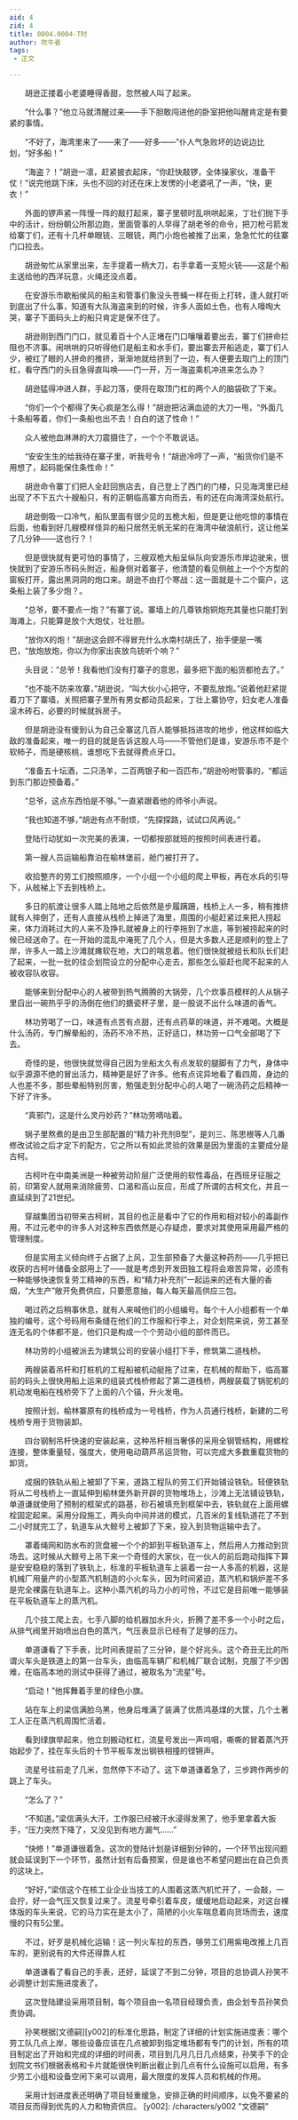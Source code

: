 ```yaml
---
aid: 4
zid: 4
title: 0004.0004-T时
author: 吹牛者
tags: 
 - 正文

---
```




　　胡逊正搂着小老婆睡得香甜，忽然被人叫了起来。

　　“什么事？”他立马就清醒过来——手下胆敢闯进他的卧室把他叫醒肯定是有要紧的事情。

　　“不好了，海湾里来了——来了——好多——”仆人气急败坏的边说边比划，“好多船！”

　　“海盗？！”胡逊一凛，赶紧披衣起床，“你赶快敲锣，全体操家伙，准备干仗！”说完他跳下床，头也不回的对还在床上发愣的小老婆吼了一声，“快，更衣！”

　　外面的锣声紧一阵慢一阵的敲打起来，寨子里顿时乱哄哄起来，丁壮们抛下手中的活计，纷纷朝公所那边跑，里面管事的人早得了胡老爷的命令，把刀枪弓箭发给寨丁们，还有十几杆单眼铳、三眼铳，两门小炮也被推了出来，急急忙忙的往寨门口拉去。

　　胡逊匆忙从家里出来，左手提着一柄大刀，右手拿着一支短火铳——这是个船主送给他的西洋玩意，火绳还没点着。

　　在安游乐市歇船侯风的船主和管事们象没头苍蝇一样在街上打转，逢人就打听到底出了什么事，知道有大队海盗来到的时候，许多人面如土色，也有人嚎啕大哭，寨子下面码头上的船只肯定是保不住了。

　　胡逊刚到西门门口，就见着百十个人正堵在门口嚷嚷着要出去，寨丁们拼命拦阻也不济事。闹哄哄的只听得他们是船主和水手们，要出寨去开船逃走，寨丁们人少，被红了眼的人拼命的推挤，渐渐地就给挤到了一边，有人便要去取门上的顶门杠，看守西门的头目急得直叫唤——门一开，万一海盗乘机冲进来怎么办？

　　胡逊猛得冲进人群，手起刀落，便将在取顶门杠的两个人的脑袋砍了下来。

　　“你们一个个都得了失心疯是怎么得！”胡逊把沾满血迹的大刀一甩，“外面几十条船等着，你们一条船也出不去！白白的送了性命！”

　　众人被他血淋淋的大刀震摄住了，一个个不敢说话。

　　“安安生生的给我待在寨子里，听我号令！”胡逊冷哼了一声，“船货你们是不用想了，起码能保住条性命！”

　　胡逊命令寨丁们把人全赶回旅店去，自己登上了西门的门楼，只见海湾里已经出现了不下五六十艘船只，有的正朝临高寨方向而去，有的还在向海湾深处航行。

　　胡逊倒吸一口冷气，船队里面有很少见的五桅大船，但是更让他吃惊的事情在后面，他看到好几艘模样怪异的船只居然无帆无桨的在海湾中破浪航行，这让他呆了几分钟——这也行？！

　　但是很快就有更可怕的事情了，三艘双桅大船呈纵队向安游乐市岸边驶来，很快就到了安游乐市码头附近，船身侧对着寨子，他清楚的看见侧舷上一个个方型的窗板打开，露出黑洞洞的炮口来。胡逊不由打个寒战：这一面就是十二个窗户，这条船上装了多少炮？。

　　“总爷，要不要点一炮？”有寨丁说。寨墙上的几尊铁炮铜炮充其量也只能打到海滩上，只能算是放个大炮仗，壮壮胆。

　　“放你X的炮！”胡逊这会顾不得冒充什么水南村胡氏了，抬手便是一嘴巴，“放炮放炮，你以为你家出丧放鸟铳听个响？”

　　头目说：“总爷！我看他们没有打寨子的意思，最多把下面的船货都抢去了。”

　　“也不能不防来攻寨，”胡逊说，“叫大伙小心把守，不要乱放炮。”说着他赶紧提着刀下了寨墙，关照把寨子里所有男女都动员起来，丁壮上寨协守，妇女老人准备滚木砖石，必要的时候就拆房子。

　　但是胡逊没有傻到认为自己全寨这几百人能够抵挡进攻的地步，他这样如临大敌的准备起来，唯一的目的就是告诉这股人马——不管他们是谁，安游乐市不是个软柿子，而是硬核桃，谁想吃下去就得费点牙口。

　　“准备五十坛酒，二只汤羊，二百两银子和一百匹布，”胡逊吩咐管事的，“都运到东门那边预备着。”

　　“总爷，这点东西怕是不够。”一直紧跟着他的师爷小声说。

　　“我也知道不够，”胡逊有点不耐烦，“先探探路，试试口风再说。”

　　登陆行动犹如一次完美的表演，一切都按部就班的按照时间表进行着。

　　第一艘人员运输船靠泊在榆林堡前，舱门被打开了。

　　收拾整齐的劳工们按照顺序，一个小组一个小组的爬上甲板，再在水兵的引导下，从舷梯上下去到栈桥上。

　　多日的航渡让很多人踏上陆地之后依然是步履蹒跚，栈桥上人一多，稍有推挤就有人摔倒了，还有人直接从栈桥上掉进了海里，周围的小艇赶紧过来把人捞起来，体力消耗过大的人来不及挣扎就被身上的行李拖到了水底，等到被捞起来的时候已经送命了。在一开始的混乱中淹死了几个人，但是大多数人还是顺利的登上了岸，许多人一踏上沙滩就瘫软在地，大口的喘息着。他们很快就被组长和队长们赶了起来，一批一批的往企划院设立的分配中心走去，那些怎么驱赶也爬不起来的人被收容队收容。

　　能够来到分配中心的人被带到热气腾腾的大锅旁，几个炊事员模样的人从锅子里舀出一碗热乎乎的汤倒在他们的搪瓷杯子里，是一股说不出什么味道的香气。

　　林功劳喝了一口，味道有点苦有点甜，还有点药草的味道，并不难喝。大概是什么汤药，专门解晕船的，汤药不冷不热，正好适口，林功劳一口气全部喝了下去。

　　奇怪的是，他很快就觉得自己因为坐船太久有点发软的腿脚有了力气，身体中似乎源源不绝的冒出活力，精神更是好了许多。他有点诧异地看了看四周，身边的人也差不多，那些晕船特别厉害，勉强走到分配中心的人喝了一碗汤药之后精神一下好了许多。

　　“真邪门，这是什么灵丹妙药？”林功劳嘀咕着。

　　锅子里熬煮的是由卫生部配置的“精力补充剂B型”，是刘三、陈思根等人几番修改试验之后才定下的配方，它之所以有如此灵验的效果是因为里面的主要成分是古柯。

　　古柯叶在中南美洲是一种被劳动阶层广泛使用的软性毒品，在西班牙征服之前，印第安人就用来消除疲劳、口渴和高山反应，形成了所谓的古柯文化，并且一直延续到了21世纪。

　　穿越集团当初带来古柯树，其目的也正是看中了它的作用和相对较小的毒副作用，不过元老中的许多人对这种东西依然是心存疑虑，要求对其使用采用最严格的管理制度。

　　但是实用主义倾向终于占据了上风，卫生部预备了大量这种药剂——几乎把已收获的古柯叶储备全部用上了——就是考虑到开发田独工程将会艰苦异常，必须有一种能够快速恢复劳工精神的东西，和“精力补充剂”一起运来的还有大量的香烟，“大生产”敞开免费供应，只要愿意抽，每人每天最高供应三包。

　　喝过药之后稍事休息，就有人来喊他们的小组编号。每个十人小组都有一个单独的编号，这个号码用布条缝在他们的工作服和行李上，对企划院来说，劳工甚至连无名的个体都不是，他们只是构成一个个劳动小组的部件而已。

　　林功劳的小组被派去为建筑公司的安装小组打下手，修筑第二道栈桥。

　　两艘装着吊杆和打桩机的工程船被机动艇拖了过来，在机械的帮助下，临高寨前的码头上很快用船上运来的组装式栈桥修起了第二道栈桥，两艘装载了锅驼机的机动发电船在栈桥旁下了上面的八个锚，升火发电。

　　按照计划，榆林寨原有的栈桥成为一号栈桥，作为人员通行栈桥，新建的二号栈桥专用于货物装卸。

　　四台钢制吊杆快速的安装起来，这种吊杆相当奢侈的采用全钢管结构，用螺栓连接，整体重量轻，强度大，使用电动葫芦吊运货物，可以完成大多数重载货物的卸货。

　　成捆的铁轨从船上被卸了下来，道路工程队的劳工们开始铺设铁轨。轻便铁轨将从二号栈桥上一直延伸到榆林堡外新开辟的货物堆场上，沙滩上无法铺设铁轨，单道谦就使用了预制的框架式的路基，砂石被填充到框架中去，铁轨就在上面用螺栓固定起来。采用分段施工，两头向中间并进的模式，几百米的复线轨道花了不到二小时就完工了，轨道车从大鲸号上被卸了下来，投入到货物运输中去了。

　　罩着绳网和防水布的货盘被一个个的卸到平板轨道车上，然后用人力推动到货场去。这时候从大鲸号上吊下来一个奇怪的大家伙，在一伙人的前后跑动指挥下算是安安稳稳的落到了铁轨上，标准的平板轨道车上装着一台一人多高的机器，这是机械厂用量产的小型蒸汽机制造的小火车头，因为时间紧迫，蒸汽机和锅炉差不多是完全裸露在轨道车上。这种小蒸汽机的马力小的可怜，不过它是目前唯一能够装在平板轨道车上的蒸汽机。

　　几个技工爬上去，七手八脚的给机器加水升火，折腾了差不多一个小时之后，从排气阀里开始喷出白色的蒸汽，气压表显示已经有了足够的压力。

　　单道谦看了下手表，比时间表提前了三分钟，是个好兆头。这个奇丑无比的所谓火车头是铁道上的第一台车头，由临高车辆厂和机械厂联合试制，克服了不少困难，在临高本地的测试中获得了通过，被取名为“流星”号。

　　“启动！”他挥舞着手里的绿色小旗。

　　站在车上的梁信满脸乌黑，他身后堆满了装满了优质鸿基煤的大筐，几个土著工人正在蒸汽机周围忙活着。

　　看到绿旗举起来，他立刻搬动杠杠，流星号发出一声呜咽，嘶嘶的冒着蒸汽开始起步了，挂在车头后的十节平板车发出钢铁相撞的铿锵声。

　　流星号往前走了几米，忽然停下不动了。这下单道谦着急了，三步跨作两步的跳上了车头。

　　“怎么了？”

　　“不知道。”梁信满头大汗，工作服已经被汗水浸得发黑了，他手里拿着大扳手，“压力突然下降了，又没见到有地方漏气……”

　　“快修！”单道谦很着急。这次的登陆计划是详细到分钟的，一个环节出现问题就会延误到下一个环节，虽然计划有后备预案，但是谁也不希望问题出在自己负责的这块上。

　　“好好，”梁信这个在核工业企业当技工的人围着这蒸汽机忙开了，一会敲，一会拧，好一会气压又恢复过来了。流星号牵引着车皮，缓缓地启动起来，对这台裸体版的车头来说，它的马力实在是太小了，简陋的小火车喘息着向货场而去，速度慢的只有5公里。

　　不过，好歹是机械化运输！这一列火车拉的东西，够劳工们用紫电改推上几百车的，更别说有的大件还得靠人杠

　　单道谦看了看自己的手表，还好，延误了不到二分钟，项目的总协调人孙笑不必调整计划实施进度表了。

　　这次登陆建设采用项目制，每个项目由一名项目经理负责，由企划专员孙笑负责协调。

　　孙笑根据[文德嗣][y002]的标准化思路，制定了详细的计划实施进度表：哪个劳工队几点上岸，哪些设备应该在几点被卸到指定堆场都有专门的计划，所有的项目制定出了开始和完成的详细的时间表，项目到几月几日几点结束，孙笑手下的企划院文书们根据表格和卡片就能很快判断出截止到几点有什么设施可以启用，有多少劳工小组和设备空闲下来可以调用，最大限度的发挥人员和机械的作用。

　　采用计划进度表还明确了项目轻重缓急，安排正确的时间顺序，以免不要紧的项目反而得到优先的人力和物资供应。
[y002]: /characters/y002 "文德嗣"


